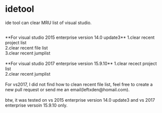 # idetool
ide tool can clear MRU list of visual studio.

<br>
**For visual studio 2015 enterprise version 14.0 update3**  
1.clear recent project list<br>
2.clear recent file list<br>
3.clear recent jumplist<br>
<br>
**For visual studio 2017 enterprise version 15.9.10**  
1.clear recect project list<br>
2.clear recent jumplist<br>

<br>
For vs2017, I did not find how to clean recent file list, feel free to create a new pull request or send me an email(leftxden@homail.com).<br>
<br>
btw, it was tested on vs 2015 enterprise version 14.0 update3 and vs 2017 enterprise versoin 15.9.10 only.<br>
